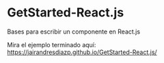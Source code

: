 # GetStarted-React.js
Bases para escribir un componente en React.js

Mira el ejemplo terminado aquí: https://jairandresdiazp.github.io/GetStarted-React.js/